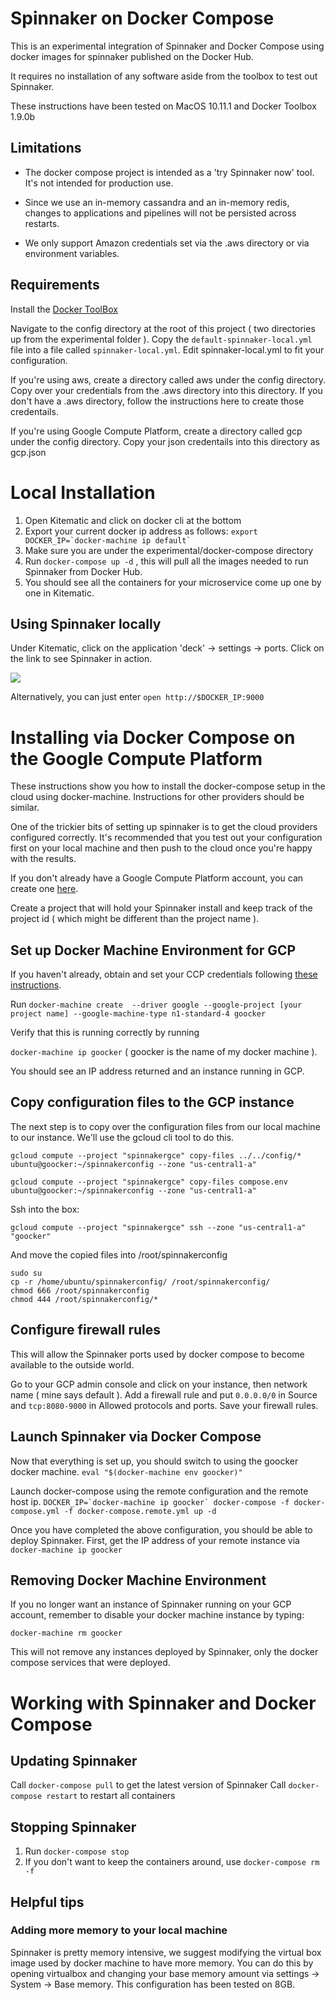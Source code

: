 # Spinnaker on Docker Compose 

This is an experimental integration of Spinnaker and Docker Compose using docker images for spinnaker published on the Docker Hub.

It requires no installation of any software aside from the toolbox to test out Spinnaker. 

These instructions have been tested on MacOS 10.11.1 and Docker Toolbox 1.9.0b

## Limitations

* The docker compose project is intended as a 'try Spinnaker now' tool. It's not intended for production use.

* Since we use an in-memory cassandra and an in-memory redis, changes to applications and pipelines will not be persisted across restarts. 

* We only support Amazon credentials set via the .aws directory or via environment variables. 

## Requirements

Install the [Docker ToolBox](https://www.docker.com/docker-toolbox)

Navigate to the config directory at the root of this project ( two directories up from the experimental folder ). Copy the `default-spinnaker-local.yml` file into a file called `spinnaker-local.yml`. Edit spinnaker-local.yml to fit your configuration.

If you're using aws, create a directory called aws under the config directory. Copy over your credentials from the .aws directory into this directory. If you don't have a .aws directory, follow the instructions here to create those credentails. 

If you're using Google Compute Platform, create a directory called gcp under the config directory. Copy your json credentails into this directory as gcp.json

# Local Installation

1. Open Kitematic and click on docker cli at the bottom
2. Export your current docker ip address as follows:
   ``` export DOCKER_IP=`docker-machine ip default` ```
3. Make sure you are under the experimental/docker-compose directory
4. Run ```docker-compose up -d``` , this will pull all the images needed to run Spinnaker from Docker Hub.
5. You should see all the containers for your microservice come up one by one in Kitematic.

## Using Spinnaker locally

Under Kitematic, click on the application 'deck' -> settings -> ports. Click on the link to see Spinnaker in action.

<img src="https://cloud.githubusercontent.com/assets/74310/11158618/4bba7122-8a0e-11e5-83b6-8ff2297562b2.png"/>

Alternatively, you can just enter ```open http://$DOCKER_IP:9000```

# Installing via Docker Compose on the Google Compute Platform

These instructions show you how to install the docker-compose setup in the cloud using docker-machine. Instructions for other providers should be similar. 

One of the trickier bits of setting up spinnaker is to get the cloud providers configured correctly. It's recommended that you test out your configuration first on your local machine and then push to the cloud once you're happy with the results. 

If you don't already have a Google Compute Platform account, you can create one [here](https://cloud.google.com/compute/). 

Create a project that will hold your Spinnaker install and keep track of the project id ( which might be different than the project name ).

## Set up Docker Machine Environment for GCP

If you haven't already, obtain and set your CCP credentials following [these instructions](https://developers.google.com/identity/protocols/application-default-credentials#howtheywork). 

Run ```docker-machine create  --driver google --google-project [your project name] --google-machine-type n1-standard-4 goocker ```

Verify that this is running correctly by running

```docker-machine ip goocker``` ( goocker is the name of my docker machine ).

You should see an IP address returned and an instance running in GCP.

## Copy configuration files to the GCP instance

The next step is to copy over the configuration files from our local machine to our instance.  We'll use the gcloud cli tool to do this. 

```gcloud compute --project "spinnakergce" copy-files ../../config/* ubuntu@goocker:~/spinnakerconfig --zone "us-central1-a"```

```gcloud compute --project "spinnakergce" copy-files compose.env ubuntu@goocker:~/spinnakerconfig --zone "us-central1-a"```

Ssh into the box:

```gcloud compute --project "spinnakergce" ssh --zone "us-central1-a" "goocker"```

And move the copied files into /root/spinnakerconfig

```
sudo su
cp -r /home/ubuntu/spinnakerconfig/ /root/spinnakerconfig/
chmod 666 /root/spinnakerconfig
chmod 444 /root/spinnakerconfig/*
```

## Configure firewall rules
This will allow the Spinnaker ports used by docker compose to become available to the outside world.

Go to your GCP admin console and click on your instance, then network name ( mine says default ). Add a firewall rule and put `0.0.0.0/0` in Source and `tcp:8080-9000` in Allowed protocols and ports. Save your firewall rules. 

## Launch Spinnaker via Docker Compose

Now that everything is set up, you should switch to using the goocker docker machine.
``` eval "$(docker-machine env goocker)" ```

Launch docker-compose using the remote configuration and the remote host ip. 
``` DOCKER_IP=`docker-machine ip goocker` docker-compose -f docker-compose.yml -f docker-compose.remote.yml up -d  ```

Once you have completed the above configuration, you should be able to deploy Spinnaker.
First, get the IP address of your remote instance via
```docker-machine ip goocker```

## Removing Docker Machine Environment

If you no longer want an instance of Spinnaker running on your GCP account, remember to disable your docker machine instance by typing:

```docker-machine rm goocker``` 

This will not remove any instances deployed by Spinnaker, only the docker compose services that were deployed.

# Working with Spinnaker and Docker Compose

## Updating Spinnaker

Call ```docker-compose pull``` to get the latest version of Spinnaker
Call ```docker-compose restart``` to restart all containers

## Stopping Spinnaker

1. Run ```docker-compose stop```
2. If you don't want to keep the containers around, use ```docker-compose rm -f```

## Helpful tips

### Adding more memory to your local machine

Spinnaker is pretty memory intensive, we suggest modifying the virtual box image used by docker machine to have more memory. You can do this by opening virtualbox and changing your base memory amount via settings -> System -> Base memory. This configuration has been tested on 8GB. 
